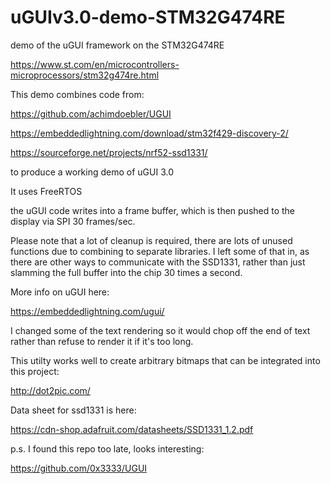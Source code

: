 # uGUIv3.0-demo-STM32G474RE
demo of the uGUI framework on the STM32G474RE

https://www.st.com/en/microcontrollers-microprocessors/stm32g474re.html

This demo combines code from:

https://github.com/achimdoebler/UGUI

https://embeddedlightning.com/download/stm32f429-discovery-2/

https://sourceforge.net/projects/nrf52-ssd1331/

to produce a working demo of uGUI 3.0

It uses FreeRTOS

the uGUI code writes into a frame buffer, which is then pushed to the display via SPI 30 frames/sec.

Please note that a lot of cleanup is required, there are lots of unused functions due to combining to separate libraries.  I left some of that in, as there are other ways to communicate with the SSD1331, rather than just slamming the full buffer into the chip 30 times a second.

More info on uGUI here:

https://embeddedlightning.com/ugui/

I changed some of the text rendering so it would chop off the end of text rather than refuse to render it if it's too long.

This utilty works well to create arbitrary bitmaps that can be integrated into this project:

http://dot2pic.com/

Data sheet for ssd1331 is here:

https://cdn-shop.adafruit.com/datasheets/SSD1331_1.2.pdf


p.s. I found this repo too late, looks interesting:

https://github.com/0x3333/UGUI

